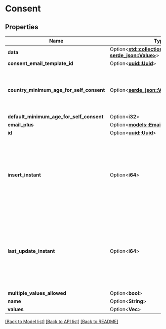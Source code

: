 # Consent

## Properties

Name | Type | Description | Notes
------------ | ------------- | ------------- | -------------
**data** | Option<[**std::collections::HashMap<String, serde_json::Value>**](serde_json::Value.md)> |  | [optional]
**consent_email_template_id** | Option<[**uuid::Uuid**](uuid::Uuid.md)> |  | [optional]
**country_minimum_age_for_self_consent** | Option<[**serde_json::Value**](.md)> | Models a set of localized Integers that can be stored as JSON. | [optional]
**default_minimum_age_for_self_consent** | Option<**i32**> |  | [optional]
**email_plus** | Option<[**models::EmailPlus**](EmailPlus.md)> |  | [optional]
**id** | Option<[**uuid::Uuid**](uuid::Uuid.md)> |  | [optional]
**insert_instant** | Option<**i64**> | The number of milliseconds since the unix epoch: January 1, 1970 00:00:00 UTC. This value is always in UTC. | [optional]
**last_update_instant** | Option<**i64**> | The number of milliseconds since the unix epoch: January 1, 1970 00:00:00 UTC. This value is always in UTC. | [optional]
**multiple_values_allowed** | Option<**bool**> |  | [optional]
**name** | Option<**String**> |  | [optional]
**values** | Option<**Vec<String>**> |  | [optional]

[[Back to Model list]](../README.md#documentation-for-models) [[Back to API list]](../README.md#documentation-for-api-endpoints) [[Back to README]](../README.md)


